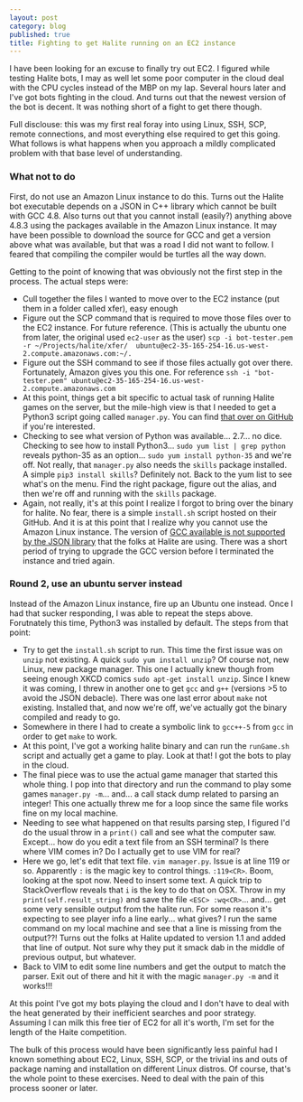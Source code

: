 ```yaml
---
layout: post
category: blog
published: true
title: Fighting to get Halite running on an EC2 instance
---
```

I have been looking for an excuse to finally try out EC2.  I figured while testing Halite bots, I may as well let some poor computer in the cloud deal with the CPU cycles instead of the MBP on my lap.  Several hours later and I've got bots fighting in the cloud.  And turns out that the newest version of the bot is decent.  It was nothing short of a fight to get there though.  

Full disclouse: this was my first real foray into using Linux, SSH, SCP, remote connections, and most everything else required to get this going.  What follows is what happens when you approach a mildly complicated problem with that base level of understanding.

### What not to do ###

First, do not use an Amazon Linux instance to do this.  Turns out the Halite bot executable depends on a JSON in C++ library which cannot be built with GCC 4.8.  Also turns out that you cannot install (easily?) anything above 4.8.3 using the packages available in the Amazon Linux instance.  It may have been possible to download the source for GCC and get a version above what was available, but that was a road I did not want to follow.  I feared that compiling the compiler would be turtles all the way down.

Getting to the point of knowing that was obviously not the first step in the process.  The actual steps were:
 * Cull together the files I wanted to move over to the EC2 instance (put them in a folder called xfer), easy enough
 * Figure out the SCP command that is required to move those files over to the EC2 instance. For future reference.  (This is actually the ubuntu one from later, the original used `ec2-user` as the user) 
 `scp -i bot-tester.pem -r ~/Projects/halite/xfer/ 
 ubuntu@ec2-35-165-254-16.us-west-2.compute.amazonaws.com:~/.` 
 * Figure out the SSH command to see if those files actually got over there.  Fortunately, Amazon gives you this one. For reference 
 `ssh -i "bot-tester.pem" ubuntu@ec2-35-165-254-16.us-west-2.compute.amazonaws.com` 
 * At this point, things get a bit specific to actual task of running Halite games on the server, but the mile-high view is that I needed to get a Python3 script going called `manager.py`.  You can find [that over on GitHub](https://github.com/smiley1983/halite-match-manager) if you're interested. 
 * Checking to see what version of Python was available... 2.7... no dice. Checking to see how to install Python3... `sudo yum list | grep python` reveals python-35 as an option... `sudo yum install python-35` and we're off.  Not really, that `manager.py` also needs the `skills` package installed.  A simple `pip3 install skills`?  Definitely not.  Back to the yum list to see what's on the menu.  Find the right package, figure out the alias, and then we're off and running with the `skills` package.   
 * Again, not really, it's at this point I realize I forgot to bring over the binary for halite.  No fear, there is a simple `install.sh` script hosted on their GitHub.  And it is at this point that I realize why you cannot use the Amazon Linux instance.  The version of [GCC available is not supported by the JSON library](https://github.com/nlohmann/json#supported-compilers) that the folks at Halite are using.  There was a short period of trying to upgrade the GCC version before I terminated the instance and tried again.

### Round 2, use an ubuntu server instead ###

Instead of the Amazon Linux instance, fire up an Ubuntu one instead.  Once I had that sucker responding, I was able to repeat the steps above.  Forutnately this time, Python3 was installed by default.  The steps from that point:
 * Try to get the `install.sh` script to run.  This time the first issue was on `unzip` not existing.  A quick `sudo yum install unzip`?  Of course not, new Linux, new package manager.  This one I actually knew though from seeing enough XKCD comics `sudo apt-get install unzip`.  Since I knew it was coming, I threw in another one to get `gcc` and `g++` (versions >5 to avoid the JSON debacle).  There was one last error about `make` not existing. Installed that, and now we're off, we've actually got the binary compiled and ready to go.
 * Somewhere in there I had to create a symbolic link to `gcc++-5` from `gcc` in order to get `make` to work.
 * At this point, I've got a working halite binary and can run the `runGame.sh` script and actually get a game to play.  Look at that!  I got the bots to play in the cloud.
 * The final piece was to use the actual game manager that started this whole thing.  I pop into that directory and run the command to play some games `manager.py -m`... and... a call stack dump related to parsing an integer!  This one actually threw me for a loop since the same file works fine on my local machine.
 * Needing to see what happened on that results parsing step, I figured I'd do the usual throw in a `print()` call and see what the computer saw.  Except... how do you edit a text file from an SSH terminal?  Is there where VIM comes in?  Do I actually get to use VIM for real?
 * Here we go, let's edit that text file. `vim manager.py`.  Issue is at line 119 or so.  Apparently `:` is the magic key to control things. `:119<CR>`.  Boom, looking at the spot now.  Need to insert some text.  A quick trip to StackOverflow reveals that `i` is the key to do that on OSX.  Throw in my `print(self.result_string)` and save the file `<ESC> :wq<CR>`... and... get some very sensible output from the halite run.  For some reason it's expecting to see player info a line early... what gives?  I run the same command on my local machine and see that a line is missing from the output??! Turns out the folks at Halite updated to version 1.1 and added that line of output.  Not sure why they put it smack dab in the middle of previous output, but whatever.
 * Back to VIM to edit some line numbers and get the output to match the parser.  Exit out of there and hit it with the magic `manager.py -m` and it works!!!
 
 At this point I've got my bots playing the cloud and I don't have to deal with the heat generated by their inefficient searches and poor strategy.  Assuming I can milk this free tier of EC2 for all it's worth, I'm set for the length of the Haite competition.
 
 The bulk of this process would have been significantly less painful had I known something about EC2, Linux, SSH, SCP, or the trivial ins and outs of package naming and installation on different Linux distros.  Of course, that's the whole point to these exercises.  Need to deal with the pain of this process sooner or later.
